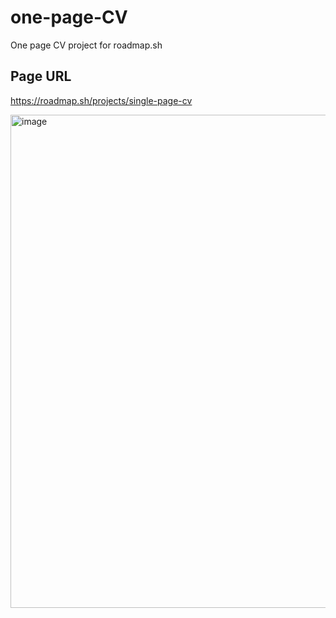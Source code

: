 # one-page-CV
One page CV project for roadmap.sh

## Page URL
https://roadmap.sh/projects/single-page-cv

<img width="882" height="789" alt="image" src="https://github.com/user-attachments/assets/d26ab84b-6000-485f-a962-5b338d8d253b" />
